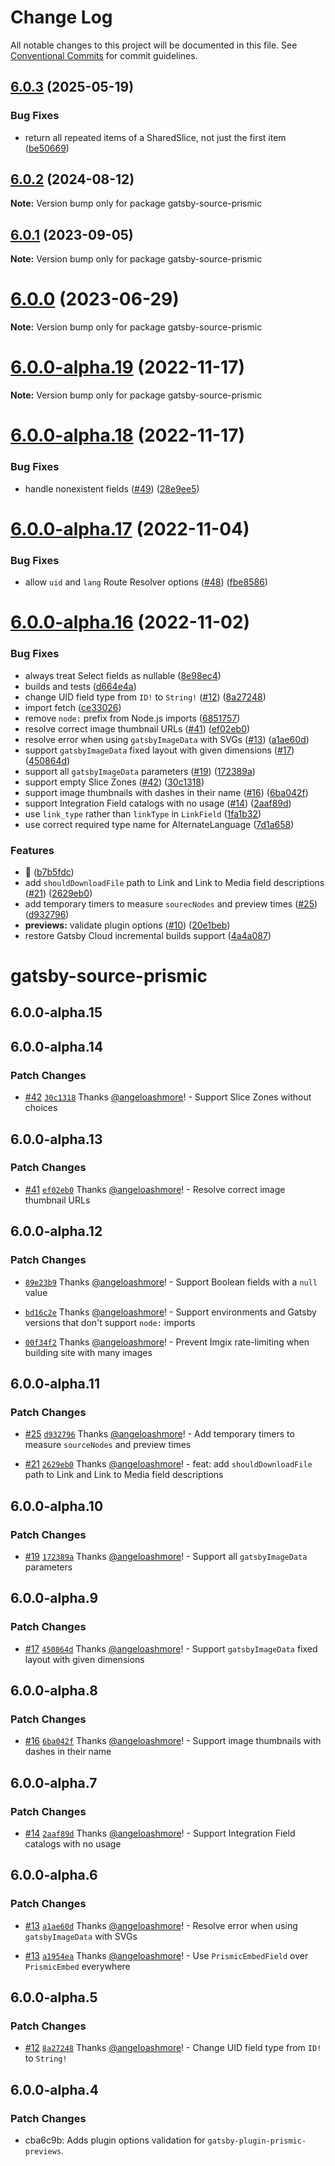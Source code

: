 # Change Log

All notable changes to this project will be documented in this file.
See [Conventional Commits](https://conventionalcommits.org) for commit guidelines.

## [6.0.3](https://github.com/prismicio/prismic-gatsby/compare/v6.0.2...v6.0.3) (2025-05-19)


### Bug Fixes

* return all repeated items of a SharedSlice, not just the first item ([be50669](https://github.com/prismicio/prismic-gatsby/commit/be50669ff1673fcb6371d340b07a25c7dbb74e1b))





## [6.0.2](https://github.com/prismicio/prismic-gatsby/compare/v6.0.1...v6.0.2) (2024-08-12)

**Note:** Version bump only for package gatsby-source-prismic





## [6.0.1](https://github.com/prismicio-community/prismic-gatsby-early-access/compare/v6.0.0...v6.0.1) (2023-09-05)

**Note:** Version bump only for package gatsby-source-prismic





# [6.0.0](https://github.com/prismicio-community/prismic-gatsby-early-access/compare/v5.3.1...v6.0.0) (2023-06-29)

**Note:** Version bump only for package gatsby-source-prismic





# [6.0.0-alpha.19](https://github.com/prismicio-community/prismic-gatsby-early-access/compare/v6.0.0-alpha.18...v6.0.0-alpha.19) (2022-11-17)

**Note:** Version bump only for package gatsby-source-prismic





# [6.0.0-alpha.18](https://github.com/prismicio-community/prismic-gatsby-early-access/compare/v6.0.0-alpha.17...v6.0.0-alpha.18) (2022-11-17)

### Bug Fixes

- handle nonexistent fields ([#49](https://github.com/prismicio-community/prismic-gatsby-early-access/issues/49)) ([28e9ee5](https://github.com/prismicio-community/prismic-gatsby-early-access/commit/28e9ee551fa1a50b364d17dc19a7123c13b6971d))

# [6.0.0-alpha.17](https://github.com/prismicio-community/prismic-gatsby-early-access/compare/v6.0.0-alpha.16...v6.0.0-alpha.17) (2022-11-04)

### Bug Fixes

- allow `uid` and `lang` Route Resolver options ([#48](https://github.com/prismicio-community/prismic-gatsby-early-access/issues/48)) ([fbe8586](https://github.com/prismicio-community/prismic-gatsby-early-access/commit/fbe858663b17098c2305793b962ce45255c0cc18))

# [6.0.0-alpha.16](https://github.com/prismicio-community/prismic-gatsby-early-access/compare/v6.0.0-alpha.0...v6.0.0-alpha.16) (2022-11-02)

### Bug Fixes

- always treat Select fields as nullable ([8e98ec4](https://github.com/prismicio-community/prismic-gatsby-early-access/commit/8e98ec4df57a8cfb98a9365ecea0ba5c66a78128))
- builds and tests ([d664e4a](https://github.com/prismicio-community/prismic-gatsby-early-access/commit/d664e4acd50adc61a7671181d3daddbb623686df))
- change UID field type from `ID!` to `String!` ([#12](https://github.com/prismicio-community/prismic-gatsby-early-access/issues/12)) ([8a27248](https://github.com/prismicio-community/prismic-gatsby-early-access/commit/8a27248e4f82ab6d90b7980617e315ef3b3f0cb9))
- import fetch ([ce33026](https://github.com/prismicio-community/prismic-gatsby-early-access/commit/ce33026d379cee7145d5a482bebda185f74e4ef6))
- remove `node:` prefix from Node.js imports ([6851757](https://github.com/prismicio-community/prismic-gatsby-early-access/commit/6851757f4669bf6b385b84d99302b2d358d9461b))
- resolve correct image thumbnail URLs ([#41](https://github.com/prismicio-community/prismic-gatsby-early-access/issues/41)) ([ef02eb0](https://github.com/prismicio-community/prismic-gatsby-early-access/commit/ef02eb06294d2b5bd4a6ff20c54737600876edcc))
- resolve error when using `gatsbyImageData` with SVGs ([#13](https://github.com/prismicio-community/prismic-gatsby-early-access/issues/13)) ([a1ae60d](https://github.com/prismicio-community/prismic-gatsby-early-access/commit/a1ae60dec307f7017982adec228e2e4b539623cf))
- support `gatsbyImageData` fixed layout with given dimensions ([#17](https://github.com/prismicio-community/prismic-gatsby-early-access/issues/17)) ([450864d](https://github.com/prismicio-community/prismic-gatsby-early-access/commit/450864d085d14cf00f8f1985bebe43caf51175b0))
- support all `gatsbyImageData` parameters ([#19](https://github.com/prismicio-community/prismic-gatsby-early-access/issues/19)) ([172389a](https://github.com/prismicio-community/prismic-gatsby-early-access/commit/172389a752123738eb06cc33d8a8dd63467ce790))
- support empty Slice Zones ([#42](https://github.com/prismicio-community/prismic-gatsby-early-access/issues/42)) ([30c1318](https://github.com/prismicio-community/prismic-gatsby-early-access/commit/30c131860d7d72ddca467b11aa84f49f038c6e1e))
- support image thumbnails with dashes in their name ([#16](https://github.com/prismicio-community/prismic-gatsby-early-access/issues/16)) ([6ba042f](https://github.com/prismicio-community/prismic-gatsby-early-access/commit/6ba042fe33ec0678c04f69f70d5f20c1970fc7d3))
- support Integration Field catalogs with no usage ([#14](https://github.com/prismicio-community/prismic-gatsby-early-access/issues/14)) ([2aaf89d](https://github.com/prismicio-community/prismic-gatsby-early-access/commit/2aaf89d2816c244c1e44b261a94e5c420a0c8cbc))
- use `link_type` rather than `linkType` in `LinkField` ([1fa1b32](https://github.com/prismicio-community/prismic-gatsby-early-access/commit/1fa1b3284114f854b8e60fa1b29dcb6d5e1a8a56))
- use correct required type name for AlternateLanguage ([7d1a658](https://github.com/prismicio-community/prismic-gatsby-early-access/commit/7d1a65851571e95efde26cd75b7e5eaf8b3dbc70))

### Features

- 🍬 ([b7b5fdc](https://github.com/prismicio-community/prismic-gatsby-early-access/commit/b7b5fdc441672f08f4f3ec2d8654fd2610374132))
- add `shouldDownloadFile` path to Link and Link to Media field descriptions ([#21](https://github.com/prismicio-community/prismic-gatsby-early-access/issues/21)) ([2629eb0](https://github.com/prismicio-community/prismic-gatsby-early-access/commit/2629eb02e3b6ac6293b6c34bc2ea13f7a0b2a501))
- add temporary timers to measure `sourecNodes` and preview times ([#25](https://github.com/prismicio-community/prismic-gatsby-early-access/issues/25)) ([d932796](https://github.com/prismicio-community/prismic-gatsby-early-access/commit/d9327969bfd51ea975b9e611d4329cf2a39386dc))
- **previews:** validate plugin options ([#10](https://github.com/prismicio-community/prismic-gatsby-early-access/issues/10)) ([20e1beb](https://github.com/prismicio-community/prismic-gatsby-early-access/commit/20e1bebf34093e1add544ab090f1ed13475f5658))
- restore Gatsby Cloud incremental builds support ([4a4a087](https://github.com/prismicio-community/prismic-gatsby-early-access/commit/4a4a087b3b94b80a46b013dfc6d9a24f64611d7c))

# gatsby-source-prismic

## 6.0.0-alpha.15

## 6.0.0-alpha.14

### Patch Changes

- [#42](https://github.com/prismicio-community/prismic-gatsby-early-access/pull/42) [`30c1318`](https://github.com/prismicio-community/prismic-gatsby-early-access/commit/30c131860d7d72ddca467b11aa84f49f038c6e1e) Thanks [@angeloashmore](https://github.com/angeloashmore)! - Support Slice Zones without choices

## 6.0.0-alpha.13

### Patch Changes

- [#41](https://github.com/prismicio-community/prismic-gatsby-early-access/pull/41) [`ef02eb0`](https://github.com/prismicio-community/prismic-gatsby-early-access/commit/ef02eb06294d2b5bd4a6ff20c54737600876edcc) Thanks [@angeloashmore](https://github.com/angeloashmore)! - Resolve correct image thumbnail URLs

## 6.0.0-alpha.12

### Patch Changes

- [`89e23b9`](https://github.com/prismicio-community/prismic-gatsby-early-access/commit/89e23b95d6f729a5076ac7bcb78ba6f8018fec50) Thanks [@angeloashmore](https://github.com/angeloashmore)! - Support Boolean fields with a `null` value

* [`bd16c2e`](https://github.com/prismicio-community/prismic-gatsby-early-access/commit/bd16c2ef4a148afff8cec7935a43db24e9999d5e) Thanks [@angeloashmore](https://github.com/angeloashmore)! - Support environments and Gatsby versions that don't support `node:` imports

- [`00f34f2`](https://github.com/prismicio-community/prismic-gatsby-early-access/commit/00f34f2c851296d949bc511c42db631d78dbc302) Thanks [@angeloashmore](https://github.com/angeloashmore)! - Prevent Imgix rate-limiting when building site with many images

## 6.0.0-alpha.11

### Patch Changes

- [#25](https://github.com/prismicio-community/prismic-gatsby-early-access/pull/25) [`d932796`](https://github.com/prismicio-community/prismic-gatsby-early-access/commit/d9327969bfd51ea975b9e611d4329cf2a39386dc) Thanks [@angeloashmore](https://github.com/angeloashmore)! - Add temporary timers to measure `sourceNodes` and preview times

* [#21](https://github.com/prismicio-community/prismic-gatsby-early-access/pull/21) [`2629eb0`](https://github.com/prismicio-community/prismic-gatsby-early-access/commit/2629eb02e3b6ac6293b6c34bc2ea13f7a0b2a501) Thanks [@angeloashmore](https://github.com/angeloashmore)! - feat: add `shouldDownloadFile` path to Link and Link to Media field descriptions

## 6.0.0-alpha.10

### Patch Changes

- [#19](https://github.com/prismicio-community/prismic-gatsby-early-access/pull/19) [`172389a`](https://github.com/prismicio-community/prismic-gatsby-early-access/commit/172389a752123738eb06cc33d8a8dd63467ce790) Thanks [@angeloashmore](https://github.com/angeloashmore)! - Support all `gatsbyImageData` parameters

## 6.0.0-alpha.9

### Patch Changes

- [#17](https://github.com/prismicio-community/prismic-gatsby-early-access/pull/17) [`450864d`](https://github.com/prismicio-community/prismic-gatsby-early-access/commit/450864d085d14cf00f8f1985bebe43caf51175b0) Thanks [@angeloashmore](https://github.com/angeloashmore)! - Support `gatsbyImageData` fixed layout with given dimensions

## 6.0.0-alpha.8

### Patch Changes

- [#16](https://github.com/prismicio-community/prismic-gatsby-early-access/pull/16) [`6ba042f`](https://github.com/prismicio-community/prismic-gatsby-early-access/commit/6ba042fe33ec0678c04f69f70d5f20c1970fc7d3) Thanks [@angeloashmore](https://github.com/angeloashmore)! - Support image thumbnails with dashes in their name

## 6.0.0-alpha.7

### Patch Changes

- [#14](https://github.com/prismicio-community/prismic-gatsby-early-access/pull/14) [`2aaf89d`](https://github.com/prismicio-community/prismic-gatsby-early-access/commit/2aaf89d2816c244c1e44b261a94e5c420a0c8cbc) Thanks [@angeloashmore](https://github.com/angeloashmore)! - Support Integration Field catalogs with no usage

## 6.0.0-alpha.6

### Patch Changes

- [#13](https://github.com/prismicio-community/prismic-gatsby-early-access/pull/13) [`a1ae60d`](https://github.com/prismicio-community/prismic-gatsby-early-access/commit/a1ae60dec307f7017982adec228e2e4b539623cf) Thanks [@angeloashmore](https://github.com/angeloashmore)! - Resolve error when using `gatsbyImageData` with SVGs

* [#13](https://github.com/prismicio-community/prismic-gatsby-early-access/pull/13) [`a1954ea`](https://github.com/prismicio-community/prismic-gatsby-early-access/commit/a1954ea20bee0e8a596a822938740a71445dede6) Thanks [@angeloashmore](https://github.com/angeloashmore)! - Use `PrismicEmbedField` over `PrismicEmbed` everywhere

## 6.0.0-alpha.5

### Patch Changes

- [#12](https://github.com/prismicio-community/prismic-gatsby-early-access/pull/12) [`8a27248`](https://github.com/prismicio-community/prismic-gatsby-early-access/commit/8a27248e4f82ab6d90b7980617e315ef3b3f0cb9) Thanks [@angeloashmore](https://github.com/angeloashmore)! - Change UID field type from `ID!` to `String!`

## 6.0.0-alpha.4

### Patch Changes

- cba6c9b: Adds plugin options validation for `gatsby-plugin-prismic-previews`.
